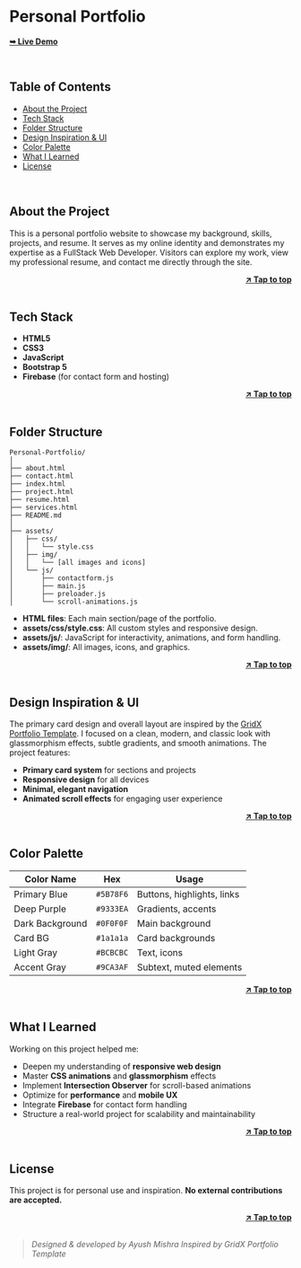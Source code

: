 # Personal Portfolio

[**➥ Live Demo**](https://ayush-sleeping.github.io/Personal-Portfolio/)

<br>

## Table of Contents
- [About the Project](#about-the-project)
- [Tech Stack](#tech-stack)
- [Folder Structure](#folder-structure)
- [Design Inspiration & UI](#design-inspiration--ui)
- [Color Palette](#color-palette)
- [What I Learned](#what-i-learned)
- [License](#license)

<br>

## About the Project

This is a personal portfolio website to showcase my background, skills, projects, and resume. It serves as my online identity and demonstrates my expertise as a FullStack Web Developer. Visitors can explore my work, view my professional resume, and contact me directly through the site.

<div align="right">
  <a href="#personal-portfolio"><strong>↗️ Tap to top</strong></a>
</div>

<br>

## Tech Stack

- **HTML5**
- **CSS3**
- **JavaScript**
- **Bootstrap 5**
- **Firebase** (for contact form and hosting)

<div align="right">
  <a href="#personal-portfolio"><strong>↗️ Tap to top</strong></a>
</div>

<br>

## Folder Structure

```
Personal-Portfolio/
│
├── about.html
├── contact.html
├── index.html
├── project.html
├── resume.html
├── services.html
├── README.md
│
├── assets/
│   ├── css/
│   │   └── style.css
│   ├── img/
│   │   └── [all images and icons]
│   └── js/
│       ├── contactform.js
│       ├── main.js
│       ├── preloader.js
│       └── scroll-animations.js
```

- **HTML files**: Each main section/page of the portfolio.
- **assets/css/style.css**: All custom styles and responsive design.
- **assets/js/**: JavaScript for interactivity, animations, and form handling.
- **assets/img/**: All images, icons, and graphics.

<div align="right">
  <a href="#personal-portfolio"><strong>↗️ Tap to top</strong></a>
</div>

<br>

## Design Inspiration & UI

The primary card design and overall layout are inspired by the [GridX Portfolio Template](https://wpriverthemes.com/gridx/).
I focused on a clean, modern, and classic look with glassmorphism effects, subtle gradients, and smooth animations.
The project features:
- **Primary card system** for sections and projects
- **Responsive design** for all devices
- **Minimal, elegant navigation**
- **Animated scroll effects** for engaging user experience

<div align="right">
  <a href="#personal-portfolio"><strong>↗️ Tap to top</strong></a>
</div>

<br>

## Color Palette

| Color Name      | Hex       | Usage                        |
|-----------------|-----------|------------------------------|
| Primary Blue    | `#5B78F6` | Buttons, highlights, links   |
| Deep Purple     | `#9333EA` | Gradients, accents           |
| Dark Background | `#0F0F0F` | Main background              |
| Card BG         | `#1a1a1a` | Card backgrounds             |
| Light Gray      | `#BCBCBC` | Text, icons                  |
| Accent Gray     | `#9CA3AF` | Subtext, muted elements      |

<div align="right">
  <a href="#personal-portfolio"><strong>↗️ Tap to top</strong></a>
</div>

<br>

## What I Learned

Working on this project helped me:
- Deepen my understanding of **responsive web design**
- Master **CSS animations** and **glassmorphism** effects
- Implement **Intersection Observer** for scroll-based animations
- Optimize for **performance** and **mobile UX**
- Integrate **Firebase** for contact form handling
- Structure a real-world project for scalability and maintainability

<div align="right">
  <a href="#personal-portfolio"><strong>↗️ Tap to top</strong></a>
</div>

<br>

## License

This project is for personal use and inspiration.
**No external contributions are accepted.**

<div align="right">
  <a href="#personal-portfolio"><strong>↗️ Tap to top</strong></a>
</div>

<br>

> _Designed & developed by Ayush Mishra_
> _Inspired by GridX Portfolio Template_
